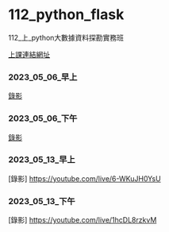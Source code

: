 # __112_python_flask__
112_上_python大數據資料探勘實務班

[上課連結網址](https://meet.google.com/ghs-xzys-oaj)

### 2023_05_06_早上
[錄影](https://youtube.com/live/fWLSVRak3Cg)


### 2023_05_06_下午
[錄影](https://youtube.com/live/s1B70OYObks)

### 2023_05_13_早上
[錄影] https://youtube.com/live/6-WKuJH0YsU

### 2023_05_13_下午
[錄影] https://youtube.com/live/1hcDL8rzkvM


